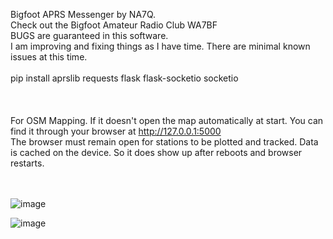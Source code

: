 Bigfoot APRS Messenger by NA7Q. <br>
Check out the Bigfoot Amateur Radio Club WA7BF
<br>
BUGS are guaranteed in this software.<br> 
I am improving and fixing things as I have time. There are minimal known issues at this time.
<br><br>
pip install aprslib requests flask flask-socketio socketio<br>
<br><br><br>
For OSM Mapping. If it doesn't open the map automatically at start. You can find it through your browser at http://127.0.0.1:5000
<br>
The browser must remain open for stations to be plotted and tracked. Data is cached on the device. So it does show up after reboots and browser restarts.
<br><br><br>

![image](https://github.com/na7q/aprs-messenger/assets/1294292/1dc05d87-989f-4d42-ad0f-243707995826)


![image](https://github.com/na7q/aprs-messenger/assets/1294292/7235b9a4-8e64-4aa8-b35e-41a12fb5c2ac)
